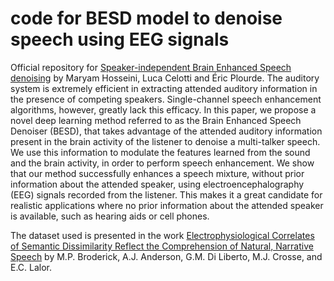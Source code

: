 # code for BESD model to denoise speech using EEG signals

Official repository for [Speaker-independent Brain Enhanced Speech denoising](https://github.com/LuCeHe/lucehe.github.io/blob/master/files/auditory_attention_inspired_speech_enhancement_ICASSP.pdf) by Maryam Hosseini, Luca Celotti and Éric Plourde. 
The auditory system is extremely efficient in extracting attended auditory information in the presence of competing speakers. Single-channel speech enhancement algorithms, however, greatly lack this efficacy. In this paper, we propose a novel deep learning method referred to as the Brain Enhanced Speech Denoiser (BESD), that takes advantage of the attended auditory information present in the brain activity of the listener to denoise a multi-talker speech. We use this information to modulate the features learned from the sound and the brain activity, in order to perform speech enhancement. We show that our method successfully enhances a speech mixture, without prior information about the attended speaker, using electroencephalography (EEG) signals recorded from the listener. This makes it a great candidate for realistic applications where no prior information about the attended speaker is available, such as hearing aids or cell phones.  

The dataset used is presented in the work [Electrophysiological Correlates of Semantic Dissimilarity Reflect the Comprehension of Natural, Narrative Speech](https://www.cell.com/action/showPdf?pii=S0960-9822%2818%2930146-5) by M.P. Broderick, A.J. Anderson, G.M. Di Liberto, M.J. Crosse, and E.C. Lalor. 

